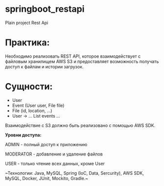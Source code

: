 # springboot_restapi
Plain project Rest Api

# Практика:

Необходимо реализовать REST API, которое взаимодействует с файловым хранилищем AWS S3 и предоставляет 
возможность получать доступ к файлам и истории загрузок.

# Сущности:

- User
- Event (User user, File file)
- File (id, location, ...)
- User -> … List<Events> events ...
  
Взаимодействие с S3 должно быть реализовано с помощью AWS SDK.

**Уровни доступа:**
  
ADMIN - полный доступ к приложению
  
MODERATOR - добавление и удаление файлов
  
USER - только чтение всех данных, кроме User

~Технологии: Java, MySQL, Spring (IoC, Data, Sercurity), AWS SDK, MySQL, Docker, JUnit, Mockito, Gradle.~
